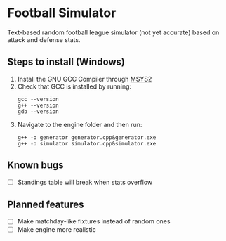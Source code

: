 # Football Simulator
Text-based random football league simulator (not yet accurate) based on attack and defense stats.

Steps to install (Windows)
----------------
1. Install the GNU GCC Compiler through [MSYS2](https://www.msys2.org/)
2. Check that GCC is installed by running:
   ```
   gcc --version
   g++ --version
   gdb --version
   ```
3. Navigate to the engine folder and then run:
   ```
   g++ -o generator generator.cpp&generator.exe
   g++ -o simulator simulator.cpp&simulator.exe
   ```
Known bugs
------------
- [ ] Standings table will break when stats overflow

Planned features
---------------
- [ ] Make matchday-like fixtures instead of random ones
- [ ] Make engine more realistic
